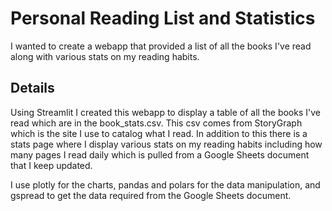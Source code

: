 # Personal Reading List and Statistics
I wanted to create a webapp that provided a list of all the books I've read along with various stats on my reading habits.

## Details
Using Streamlit I created this webapp to display a table of all the books I've read which are in the book_stats.csv. This csv comes from StoryGraph which is the site I use to catalog what I read. In addition to this there is a stats page where I display various stats on my reading habits including how many pages I read daily which is pulled from a Google Sheets document that I keep updated.

I use plotly for the charts, pandas and polars for the data manipulation, and gspread to get the data required from the Google Sheets document.
